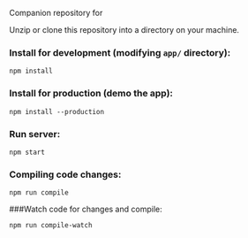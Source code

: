 Companion repository for []()

Unzip or clone this repository into a directory on your machine.

### Install for development (modifying `app/` directory):

    npm install


### Install for production (demo the app):

    npm install --production


### Run server:

    npm start


### Compiling code changes:

    npm run compile


###Watch code for changes and compile:

    npm run compile-watch
